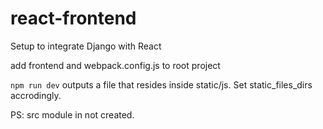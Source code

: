 # react-frontend
Setup to integrate Django with React

add frontend and webpack.config.js to root project

`npm run dev` outputs a file that resides inside static/js. Set static_files_dirs accrodingly.

PS: src module in not created.
